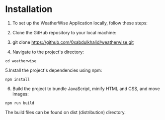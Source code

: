 # Installation
1. To set up the WeatherWise Application locally, follow these steps:

2. Clone the GitHub repository to your local machine:

3. git clone https://github.com/0xabdulkhalid/weatherwise.git
4. Navigate to the project's directory:
   
``cd weatherwise``

5.Install the project's dependencies using npm:

``npm install``

6. Build the project to bundle JavaScript, minify HTML and CSS, and move images:

``npm run build``

The build files can be found on dist (distribution) directory.
